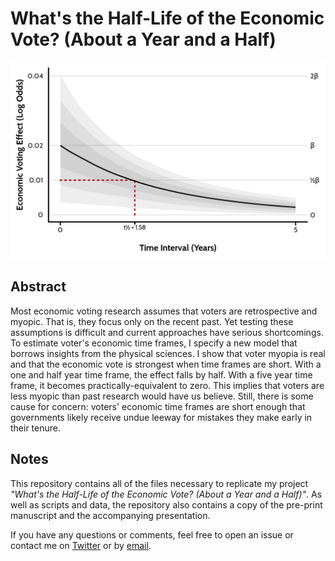 # What's the Half-Life of the Economic Vote? (About a Year and a Half)

<center><img src="https://raw.githubusercontent.com/jackobailey/econ_half_life/master/_output/real_decay_plot.png"></center>

## Abstract

Most economic voting research assumes that voters are retrospective and myopic. That is, they focus only on the recent past. Yet testing these assumptions is difficult and current approaches have serious shortcomings. To estimate voter's economic time frames, I specify a new model that borrows insights from the physical sciences. I show that voter myopia is real and that the economic vote is strongest when time frames are short. With a one and half year time frame, the effect falls by half. With a five year time frame, it becomes practically-equivalent to zero. This implies that voters are less myopic than past research would have us believe. Still, there is some cause for concern: voters' economic time frames are short enough that governments likely receive undue leeway for mistakes they make early in their tenure.

## Notes

This repository contains all of the files necessary to replicate my project *"What's the Half-Life of the Economic Vote? (About a Year and a Half)"*. As well as scripts and data, the repository also contains a copy of the pre-print manuscript and the accompanying presentation.

If you have any questions or comments, feel free to open an issue or contact me on [Twitter](https://www.twitter.com/PoliSciJack) or by [email](mailto:jack.bailey@manchester.ac.uk).
